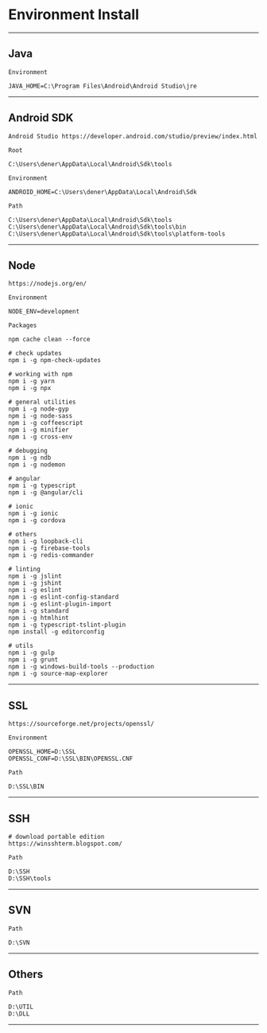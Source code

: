 # Environment Install

----
**Java**
---

    Environment

    JAVA_HOME=C:\Program Files\Android\Android Studio\jre

----
**Android SDK**
---

    Android Studio https://developer.android.com/studio/preview/index.html

    Root
    
    C:\Users\dener\AppData\Local\Android\Sdk\tools

    Environment

    ANDROID_HOME=C:\Users\dener\AppData\Local\Android\Sdk

    Path

    C:\Users\dener\AppData\Local\Android\Sdk\tools
    C:\Users\dener\AppData\Local\Android\Sdk\tools\bin
    C:\Users\dener\AppData\Local\Android\Sdk\tools\platform-tools

----
**Node**
---

    https://nodejs.org/en/

    Environment

    NODE_ENV=development

    Packages

    npm cache clean --force

    # check updates
    npm i -g npm-check-updates

    # working with npm
    npm i -g yarn
    npm i -g npx
        
    # general utilities
    npm i -g node-gyp
    npm i -g node-sass
    npm i -g coffeescript
    npm i -g minifier
    npm i -g cross-env
    
    # debugging
    npm i -g ndb
    npm i -g nodemon

    # angular
    npm i -g typescript
    npm i -g @angular/cli

    # ionic
    npm i -g ionic
    npm i -g cordova

    # others
    npm i -g loopback-cli
    npm i -g firebase-tools
    npm i -g redis-commander

    # linting
    npm i -g jslint
    npm i -g jshint
    npm i -g eslint
    npm i -g eslint-config-standard
    npm i -g eslint-plugin-import
    npm i -g standard
    npm i -g htmlhint
    npm i -g typescript-tslint-plugin
    npm install -g editorconfig

    # utils
    npm i -g gulp
    npm i -g grunt
    npm i -g windows-build-tools --production
    npm i -g source-map-explorer
    
----
**SSL**
---

    https://sourceforge.net/projects/openssl/

    Environment

    OPENSSL_HOME=D:\SSL
    OPENSSL_CONF=D:\SSL\BIN\OPENSSL.CNF

    Path

    D:\SSL\BIN

----
**SSH**
---

    # download portable edition
    https://winsshterm.blogspot.com/

    Path

    D:\SSH
    D:\SSH\tools

----
**SVN**
---

    Path

    D:\SVN

----
**Others**
---

    Path

    D:\UTIL
    D:\DLL

----
